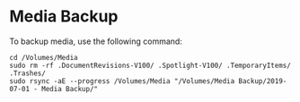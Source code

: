 # Media Backup

To backup media, use the following command:

```
cd /Volumes/Media
sudo rm -rf .DocumentRevisions-V100/ .Spotlight-V100/ .TemporaryItems/ .Trashes/
sudo rsync -aE --progress /Volumes/Media "/Volumes/Media Backup/2019-07-01 - Media Backup/"
```
